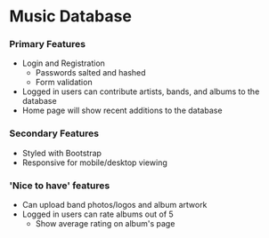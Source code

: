# Music Database

### Primary Features
* Login and Registration
    * Passwords salted and hashed
    * Form validation
* Logged in users can contribute artists, bands, and albums to the database
* Home page will show recent additions to the database

### Secondary Features
* Styled with Bootstrap
* Responsive for mobile/desktop viewing


### 'Nice to have' features
* Can upload band photos/logos and album artwork
* Logged in users can rate albums out of 5
    * Show average rating on album's page